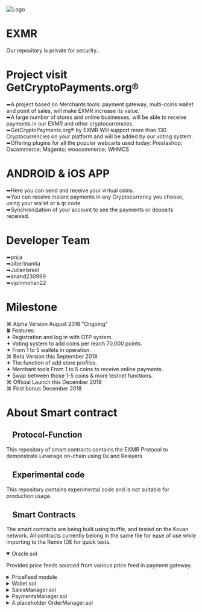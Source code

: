 ![Logo](https://github.com/eXMRcoin/Ethereum-Monero/blob/master/eXMR-master/logo1.png?raw=true)
# EXMR 
Our repository is private for security.. 
# Project visit GetCryptoPayments.org®
➥A project based on Merchants tools: payment gateway, multi-coins wallet and point of sales, will make EXMR increase its value.<br> 
➥A large number of stores and online businesses, will be able to receive payments in our EXMR and other cryptocurrencies.<br>
➥GetCryptoPayments.org® by EXMR  Will support more than 130 Cryptocurrencies on your platform and will be added by our voting system.<br>
➥Offering plugins for all the popular webcarts used today: Prestashop; Oscommerce; Magento; woocommerce; WHMCS

# ANDROID & iOS APP<br>
➥Here you can send and receive your virtual coins.<br>
➥You can receive instant payments in any Cryptocurrency you choose, using your wallet or a qr code. <br>
➥Synchronization of your account to see the payments or deposits received.<br>

# Developer Team<br>
➥pnija<br>
➥albertnanita<br>
➥JulianIsrael<br>
➥anand230999<br>
➥vipinmohan22<br>

# Milestone<br>
⌘ Alpha Version August 2018 "Ongoing"<br>
 🍀 Features: <br>
✦ Registration and log in with OTP system.<br>
✦ Voting system to add coins per reach 70,000 points.<br> 
✦ From 1 to 5 wallets in operation.<br> 
⌘ Beta Version this September 2018<br>
✦ The function of add store profiles. <br>
✦ Merchant tools From 1 to 5 coins to receive online payments.<br>
✦ Swap between those 1-5 coins & more testnet functions.<br>
⌘ Official Launch this December 2018<br>
⌘ First bonus December 2018 <br>
# About Smart contract 
 <article class="markdown-body entry-content" itemprop="text"><h1><a href="#protocol-Function" aria-hidden="true" class="anchor" id="user-content-protocol-demo"><svg aria-hidden="true" class="octicon octicon-link" height="16" version="1.1" viewBox="0 0 16 16" width="16"><path fill-rule="evenodd" d=""></path></svg></a>Protocol-Function</h1>
<p>This repository of smart contracts contains the EXMR Protocol to demonstrate Leverage on-chain using 0x and Relayers</p>
<h1><a href="#experimental-code" aria-hidden="true" class="anchor" id="user-content-experimental-code"><svg aria-hidden="true" class="octicon octicon-link" height="16" version="1.1" viewBox="0 0 16 16" width="16"><path fill-rule="evenodd" d=""></path></svg></a>Experimental code</h1>
<p>This repository contains experimental code and is not suitable for production usage.</p>
<h1><a href="#smart-contracts" aria-hidden="true" class="anchor" id="user-content-smart-contracts"><svg aria-hidden="true" class="octicon octicon-link" height="16" version="1.1" viewBox="0 0 16 16" width="16"><path fill-rule="evenodd" d=""></path></svg></a>Smart Contracts</h1>
<p>The smart contracts are being built using truffle, and tested on the Kovan network. All contracts currently belong in the same file for ease of use while importing to the Remix IDE for quick tests.</p>
<details open="">
    <summary>
        Oracle.sol
    </summary>
    <p>
        Provides price feeds sourced from various price feed in payment gateway.
    </p>
</details>
<details>
    <summary>
      PriceFeed module
    </summary>
    <p>
        We will be use price feed from api.coinmarketcap.com via Oraclize. This module will be open to users who can add their own tokens inside our Payment Gateway (extend token.sol)
    </p>
</details>
<details>
    <summary>
      Wallet.sol
    </summary>
    <p>Contains business logic to calculate price, Margin account, &amp; EXMR balances. Also calculates margin balances.
    </p>
</details>
<details>
    <summary>
      SalesManager.sol
    </summary>
    <p>Handles accounts. Contains simple Payments operations on Sales objectives.
    </p>
</details>
<details>
    <summary>
      PaymentsManager.sol
    </summary>
    <p>Handles positions. Contains simple Sales operations on Payments objectives.
    </p>
</details>
<details>
    <summary>
      A placeholder OrderManager.sol
    </summary>
    <p>Temporarily handles orders for demo purposes.
    </p>
</details>
</article>
